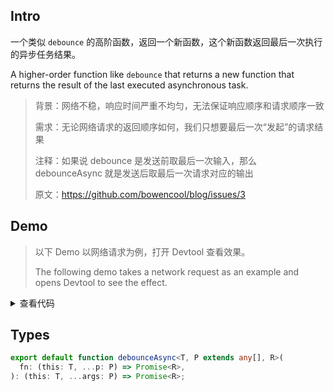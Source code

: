 ## Intro

一个类似 `debounce` 的高阶函数，返回一个新函数，这个新函数返回最后一次执行的异步任务结果。

A higher-order function like `debounce` that returns a new function that returns the result of the last executed asynchronous task.

> 背景：网络不稳，响应时间严重不均匀，无法保证响应顺序和请求顺序一致
>
> 需求：无论网络请求的返回顺序如何，我们只想要最后一次“发起”的请求结果
>
> 注释：如果说 debounce 是发送前取最后一次输入，那么 debounceAsync 就是发送后取最后一次请求对应的输出
>
> 原文：https://github.com/bowencool/blog/issues/3

## Demo

> 以下 Demo 以网络请求为例，打开 Devtool 查看效果。
>
> The following demo takes a network request as an example and opens Devtool to see the effect.

<script setup>
import Demo from './demo.vue'
</script>

<Demo />
<details>
  <summary>查看代码</summary>

<<< src/debounceAsync/demo.vue{32,42}

</details>

## Types

```ts
export default function debounceAsync<T, P extends any[], R>(
  fn: (this: T, ...p: P) => Promise<R>,
): (this: T, ...args: P) => Promise<R>;
```
